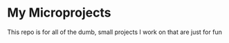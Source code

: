 # My Microprojects
This repo is for all of the dumb, small projects I work on that are just for fun
